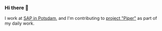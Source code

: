### Hi there 👋

I work at [SAP in Potsdam](https://icn.sap.com/location/potsdam), and I'm contributing to [project "Piper"](https://sap.github.io/jenkins-library/) as part of my daily work.
